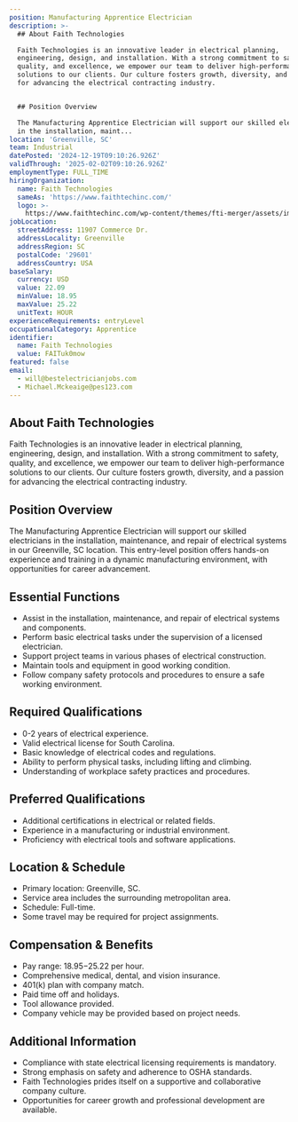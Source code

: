 ```yaml
---
position: Manufacturing Apprentice Electrician
description: >-
  ## About Faith Technologies

  Faith Technologies is an innovative leader in electrical planning,
  engineering, design, and installation. With a strong commitment to safety,
  quality, and excellence, we empower our team to deliver high-performance
  solutions to our clients. Our culture fosters growth, diversity, and a passion
  for advancing the electrical contracting industry.


  ## Position Overview

  The Manufacturing Apprentice Electrician will support our skilled electricians
  in the installation, maint...
location: 'Greenville, SC'
team: Industrial
datePosted: '2024-12-19T09:10:26.926Z'
validThrough: '2025-02-02T09:10:26.926Z'
employmentType: FULL_TIME
hiringOrganization:
  name: Faith Technologies
  sameAs: 'https://www.faithtechinc.com/'
  logo: >-
    https://www.faithtechinc.com/wp-content/themes/fti-merger/assets/images/logos/logo-fti.svg
jobLocation:
  streetAddress: 11907 Commerce Dr.
  addressLocality: Greenville
  addressRegion: SC
  postalCode: '29601'
  addressCountry: USA
baseSalary:
  currency: USD
  value: 22.09
  minValue: 18.95
  maxValue: 25.22
  unitText: HOUR
experienceRequirements: entryLevel
occupationalCategory: Apprentice
identifier:
  name: Faith Technologies
  value: FAITuk0mow
featured: false
email:
  - will@bestelectricianjobs.com
  - Michael.Mckeaige@pes123.com
---
```




## About Faith Technologies
Faith Technologies is an innovative leader in electrical planning, engineering, design, and installation. With a strong commitment to safety, quality, and excellence, we empower our team to deliver high-performance solutions to our clients. Our culture fosters growth, diversity, and a passion for advancing the electrical contracting industry.

## Position Overview
The Manufacturing Apprentice Electrician will support our skilled electricians in the installation, maintenance, and repair of electrical systems in our Greenville, SC location. This entry-level position offers hands-on experience and training in a dynamic manufacturing environment, with opportunities for career advancement.

## Essential Functions
- Assist in the installation, maintenance, and repair of electrical systems and components.
- Perform basic electrical tasks under the supervision of a licensed electrician.
- Support project teams in various phases of electrical construction.
- Maintain tools and equipment in good working condition.
- Follow company safety protocols and procedures to ensure a safe working environment.

## Required Qualifications
- 0-2 years of electrical experience.
- Valid electrical license for South Carolina.
- Basic knowledge of electrical codes and regulations.
- Ability to perform physical tasks, including lifting and climbing.
- Understanding of workplace safety practices and procedures.

## Preferred Qualifications
- Additional certifications in electrical or related fields.
- Experience in a manufacturing or industrial environment.
- Proficiency with electrical tools and software applications.

## Location & Schedule
- Primary location: Greenville, SC.
- Service area includes the surrounding metropolitan area.
- Schedule: Full-time.
- Some travel may be required for project assignments.

## Compensation & Benefits
- Pay range: $18.95-$25.22 per hour.
- Comprehensive medical, dental, and vision insurance.
- 401(k) plan with company match.
- Paid time off and holidays.
- Tool allowance provided.
- Company vehicle may be provided based on project needs.

## Additional Information
- Compliance with state electrical licensing requirements is mandatory.
- Strong emphasis on safety and adherence to OSHA standards.
- Faith Technologies prides itself on a supportive and collaborative company culture.
- Opportunities for career growth and professional development are available.
